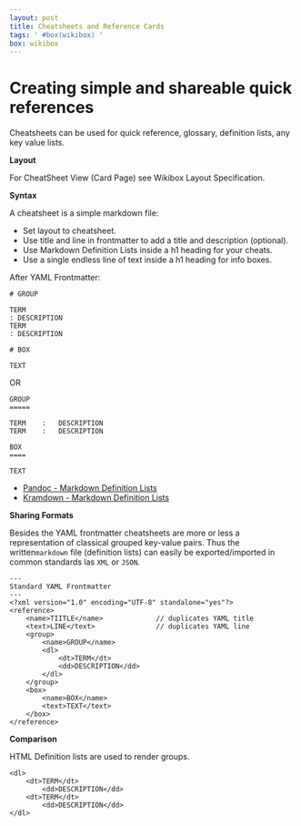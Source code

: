 ```yaml
---
layout: post
title: Cheatsheets and Reference Cards
tags: ' #box(wikibox) '
box: wikibox
---
```


# Creating simple and shareable quick references

Cheatsheets can be used for quick reference, glossary, definition lists, any key value lists.

**Layout**

For CheatSheet View (Card Page) see Wikibox Layout Specification.

**Syntax**

A cheatsheet is a simple markdown file:

- Set layout to cheatsheet.
- Use title and line in frontmatter to add a title and description (optional).
- Use Markdown Definition Lists inside a h1 heading for your cheats. 
- Use a single endless line of text inside a h1 heading for info boxes.

After YAML Frontmatter:

	# GROUP

	TERM
	: DESCRIPTION
	TERM
	: DESCRIPTION

	# BOX

	TEXT

OR

	GROUP
	=====

	TERM 	: 	DESCRIPTION
	TERM 	: 	DESCRIPTION

	BOX
	====

	TEXT

- [Pandoc - Markdown Definition Lists](http://johnmacfarlane.net/pandoc/demo/example9/pandocs-markdown.html#definition-lists)
- [Kramdown - Markdown Definition Lists](http://kramdown.rubyforge.org/syntax.html#definition-lists)

**Sharing Formats**

Besides the YAML frontmatter cheatsheets are more or less a representation of classical grouped key-value pairs. Thus the written`markdown` file (definition lists) can easily be exported/imported in common standards las `XML` or `JSON`.

	---
	Standard YAML Frontmatter
	---
	<?xml version="1.0" encoding="UTF-8" standalone="yes"?>
	<reference>
    	<name>TIITLE</name>				// duplicates YAML title
    	<text>LINE</text>				// duplicates YAML line
		<group>
			<name>GROUP</name>
			<dl>
				<dt>TERM</dt>
				<dd>DESCRIPTION</dd>
			</dl>
		</group>
		<box>
			<name>BOX</name>
			<text>TEXT</text>
		</box>
	</reference>

**Comparison**	

HTML Definition lists are used to render groups.

	<dl>
		<dt>TERM</dt>
			<dd>DESCRIPTION</dd>
		<dt>TERM</dt>
			<dd>DESCRIPTION</dd>
	</dl>
